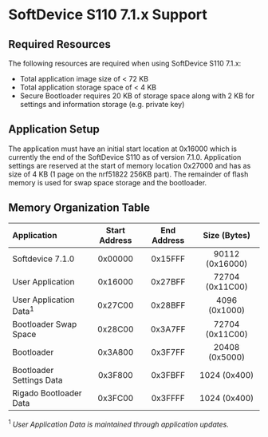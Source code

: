 SoftDevice S110 7.1.x Support
=========================

Required Resources
------------------

The following resources are required when using SoftDevice S110 7.1.x:
* Total application image size of < 72 KB
* Total application storage space of < 4 KB
* Secure Bootloader requires 20 KB of storage space along with 2 KB for settings and information
storage (e.g. private key)

Application Setup
-----------------

The application must have an initial start location at 0x16000 which is currently the end of the
SoftDevice S110 as of version 7.1.0.  Application settings are reserved at the start of memory
location 0x27000 and has as size of 4 KB (1 page on the nrf51822 256KB part).  The remainder of
flash memory is used for swap space storage and the bootloader.

Memory Organization Table
-------------------------

| Application | Start Address | End Address | Size (Bytes) |
| :---------- | :-----------: | :---------: | :----------: |
| Softdevice 7.1.0 | 0x00000  | 0x15FFF | 90112 (0x16000) |
| User Application | 0x16000  | 0x27BFF | 72704 (0x11C00) |
| User Application Data<sup>1</sup> | 0x27C00 | 0x28BFF | 4096 (0x1000) |
| Bootloader Swap Space | 0x28C00 | 0x3A7FF | 72704 (0x11C00) |
| Bootloader | 0x3A800 | 0x3F7FF | 20408 (0x5000) |
| Bootloader Settings Data | 0x3F800 | 0x3FBFF | 1024 (0x400) |
| Rigado Bootloader Data | 0x3FC00 | 0x3FFFF | 1024 (0x400) |

<sup>1</sup> *User Application Data is maintained through application updates.*
